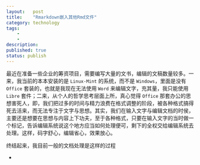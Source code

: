 ```yaml
---
layout:   post
title:    "Rmarkdown嵌入其他Rmd文件"
category: technology 
tags:     
    -  
    -   
description: 
published: true
status: publish
---
```

 
最近在准备一些企业的筹资项目，需要编写大量的文书，编辑的文稿数量较多。一来，我当前的本本安装的是 `Linux-Mint` 的系统，而不是 `Windows`，里面是没有 `Office` 套装的，也就是我现在无法使用 `Word` 来编辑文字，充其量，我只能使用 `Libre` 套件；二来，从个人的哲学思考层面上所，真心觉得 `Office` 那套办公的思想害死人，即，我们把过多的时间与精力浪费在格式调整的阶段，被各种格式搞得死去活来，而无法专注于文字与思想。其实，我们在输入文字与编辑文档的时侯，主要还是想要在思想与内容上下功夫，至于各种格式，只要在输入文字的当时做一个标记，告诉编辑系统说这个地方应当如何处理便可，剩下的全权交给编辑系统去处理。这样，码字舒心，编辑省心，效果放心。
 
终结起来，我目前一般的文档处理是这样的过程
 
- 
